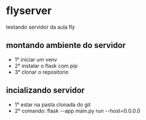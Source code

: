 # flyserver
testando servidor da aula fly

## montando ambiente do servidor
- 1° iniciar um venv
- 2° instalar o flask com pip
- 3° clonar o repositorio

## incializando servidor
- 1° estar na pasta clonada do git
- 2° comando: flask --app main.py run --host=0.0.0.0